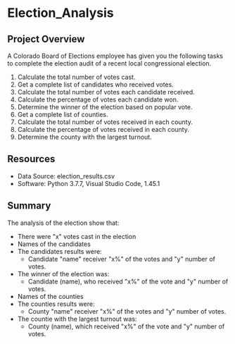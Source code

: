 # Election_Analysis

## Project Overview
A Colorado Board of Elections employee has given you the following tasks to complete the election audit of a recent local congressional election.

1. Calculate the total number of votes cast.
2. Get a complete list of candidates who received votes.
3. Calculate the total number of votes each candidate received.
4. Calculate the percentage of votes each candidate won.
5. Determine the winner of the election based on popular vote.
6. Get a complete list of counties.
7. Calculate the total number of votes received in each county.
8. Calculate the percentage of votes received in each county.
9. Determine the county with the largest turnout.

## Resources
- Data Source: election_results.csv
- Software: Python 3.7.7, Visual Studio Code, 1.45.1

## Summary
The analysis of the election show that:
- There were "x" votes cast in the election
- Names of the candidates
- The candidates results were:
    - Candidate "name" receiver "x%" of the votes and "y" number of votes.
- The winner of the election was:
    - Candidate (name), who received "x%" of the vote and "y" number of votes.
- Names of the counties
- The counties results were:
    - County "name" receiver "x%" of the votes and "y" number of votes.
- The countie with the largest turnout was:
    - County (name), which received "x%" of the vote and "y" number of votes.
